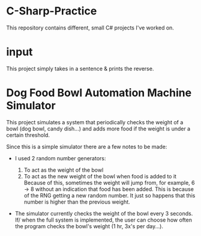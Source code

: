 # C-Sharp-Practice

This repository contains different, small C# projects I've worked on. 


# input
This project simply takes in a sentence & prints the reverse. 


# Dog Food Bowl Automation Machine Simulator
This project simulates a system that periodically checks the weight of a bowl (dog bowl, candy dish...) and adds more food if the weight is under a certain threshold. 

Since this is a simple simulator there are a few notes to be made:
- I used 2 random number generators: 
  1) To act as the weight of the bowl
  2) To act as the new weight of the bowl when food is added to it
Because of this, sometimes the weight will jump from, for example, 6 -> 8 without an indication that food has been added. This is because of the RNG getting a new random number. It just so happens that this number is higher than the previous weight. 

- The simulator currently checks the weight of the bowl every 3 seconds. If/ when the full system is implemented, the user can choose how often the program checks the bowl's weight (1 hr, 3x's per day...). 

